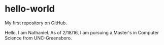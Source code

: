 # hello-world
My first repository on GitHub.

Hello, I am Nathaniel.  As of 2/18/16, I am pursuing a Master's in Computer Science from UNC-Greensboro.
